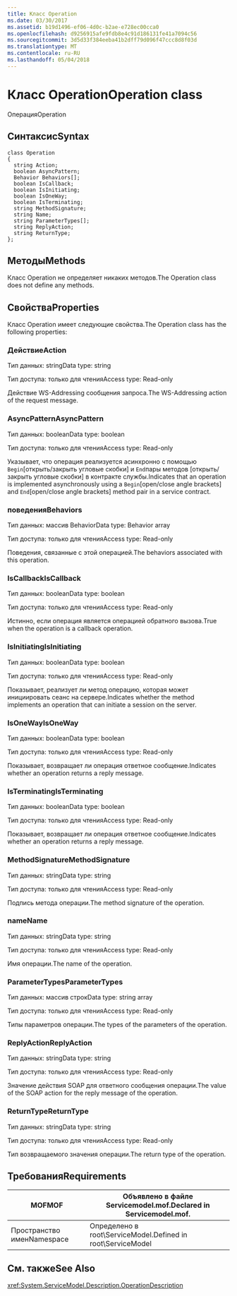 ```yaml
---
title: Класс Operation
ms.date: 03/30/2017
ms.assetid: b19d1496-ef06-4d0c-b2ae-e728ec00cca0
ms.openlocfilehash: d9256915afe9fdb8e4c91d186131fe41a7094c56
ms.sourcegitcommit: 3d5d33f384eeba41b2dff79d096f47ccc8d8f03d
ms.translationtype: MT
ms.contentlocale: ru-RU
ms.lasthandoff: 05/04/2018
---
```

# <a name="operation-class"></a><span data-ttu-id="041e1-102">Класс Operation</span><span class="sxs-lookup"><span data-stu-id="041e1-102">Operation class</span></span>
<span data-ttu-id="041e1-103">Операция</span><span class="sxs-lookup"><span data-stu-id="041e1-103">Operation</span></span>  
  
## <a name="syntax"></a><span data-ttu-id="041e1-104">Синтаксис</span><span class="sxs-lookup"><span data-stu-id="041e1-104">Syntax</span></span>  
  
```  
class Operation  
{  
  string Action;  
  boolean AsyncPattern;  
  Behavior Behaviors[];  
  boolean IsCallback;  
  boolean IsInitiating;  
  boolean IsOneWay;  
  boolean IsTerminating;  
  string MethodSignature;  
  string Name;  
  string ParameterTypes[];  
  string ReplyAction;  
  string ReturnType;  
};  
```  
  
## <a name="methods"></a><span data-ttu-id="041e1-105">Методы</span><span class="sxs-lookup"><span data-stu-id="041e1-105">Methods</span></span>  
 <span data-ttu-id="041e1-106">Класс Operation не определяет никаких методов.</span><span class="sxs-lookup"><span data-stu-id="041e1-106">The Operation class does not define any methods.</span></span>  
  
## <a name="properties"></a><span data-ttu-id="041e1-107">Свойства</span><span class="sxs-lookup"><span data-stu-id="041e1-107">Properties</span></span>  
 <span data-ttu-id="041e1-108">Класс Operation имеет следующие свойства.</span><span class="sxs-lookup"><span data-stu-id="041e1-108">The Operation class has the following properties:</span></span>  
  
### <a name="action"></a><span data-ttu-id="041e1-109">Действие</span><span class="sxs-lookup"><span data-stu-id="041e1-109">Action</span></span>  
 <span data-ttu-id="041e1-110">Тип данных: string</span><span class="sxs-lookup"><span data-stu-id="041e1-110">Data type: string</span></span>  
  
 <span data-ttu-id="041e1-111">Тип доступа: только для чтения</span><span class="sxs-lookup"><span data-stu-id="041e1-111">Access type: Read-only</span></span>  
  
 <span data-ttu-id="041e1-112">Действие WS-Addressing сообщения запроса.</span><span class="sxs-lookup"><span data-stu-id="041e1-112">The WS-Addressing action of the request message.</span></span>  
  
### <a name="asyncpattern"></a><span data-ttu-id="041e1-113">AsyncPattern</span><span class="sxs-lookup"><span data-stu-id="041e1-113">AsyncPattern</span></span>  
 <span data-ttu-id="041e1-114">Тип данных: boolean</span><span class="sxs-lookup"><span data-stu-id="041e1-114">Data type: boolean</span></span>  
  
 <span data-ttu-id="041e1-115">Тип доступа: только для чтения</span><span class="sxs-lookup"><span data-stu-id="041e1-115">Access type: Read-only</span></span>  
  
 <span data-ttu-id="041e1-116">Указывает, что операция реализуется асинхронно с помощью `Begin`[открыть/закрыть угловые скобки] и `End`пары методов [открыть/закрыть угловые скобки] в контракте службы.</span><span class="sxs-lookup"><span data-stu-id="041e1-116">Indicates that an operation is implemented asynchronously using a `Begin`[open/close angle brackets] and `End`[open/close angle brackets] method pair in a service contract.</span></span>  
  
### <a name="behaviors"></a><span data-ttu-id="041e1-117">поведения</span><span class="sxs-lookup"><span data-stu-id="041e1-117">Behaviors</span></span>  
 <span data-ttu-id="041e1-118">Тип данных: массив Behavior</span><span class="sxs-lookup"><span data-stu-id="041e1-118">Data type: Behavior array</span></span>  
  
 <span data-ttu-id="041e1-119">Тип доступа: только для чтения</span><span class="sxs-lookup"><span data-stu-id="041e1-119">Access type: Read-only</span></span>  
  
 <span data-ttu-id="041e1-120">Поведения, связанные с этой операцией.</span><span class="sxs-lookup"><span data-stu-id="041e1-120">The behaviors associated with this operation.</span></span>  
  
### <a name="iscallback"></a><span data-ttu-id="041e1-121">IsCallback</span><span class="sxs-lookup"><span data-stu-id="041e1-121">IsCallback</span></span>  
 <span data-ttu-id="041e1-122">Тип данных: boolean</span><span class="sxs-lookup"><span data-stu-id="041e1-122">Data type: boolean</span></span>  
  
 <span data-ttu-id="041e1-123">Тип доступа: только для чтения</span><span class="sxs-lookup"><span data-stu-id="041e1-123">Access type: Read-only</span></span>  
  
 <span data-ttu-id="041e1-124">Истинно, если операция является операцией обратного вызова.</span><span class="sxs-lookup"><span data-stu-id="041e1-124">True when the operation is a callback operation.</span></span>  
  
### <a name="isinitiating"></a><span data-ttu-id="041e1-125">IsInitiating</span><span class="sxs-lookup"><span data-stu-id="041e1-125">IsInitiating</span></span>  
 <span data-ttu-id="041e1-126">Тип данных: boolean</span><span class="sxs-lookup"><span data-stu-id="041e1-126">Data type: boolean</span></span>  
  
 <span data-ttu-id="041e1-127">Тип доступа: только для чтения</span><span class="sxs-lookup"><span data-stu-id="041e1-127">Access type: Read-only</span></span>  
  
 <span data-ttu-id="041e1-128">Показывает, реализует ли метод операцию, которая может инициировать сеанс на сервере.</span><span class="sxs-lookup"><span data-stu-id="041e1-128">Indicates whether the method implements an operation that can initiate a session on the server.</span></span>  
  
### <a name="isoneway"></a><span data-ttu-id="041e1-129">IsOneWay</span><span class="sxs-lookup"><span data-stu-id="041e1-129">IsOneWay</span></span>  
 <span data-ttu-id="041e1-130">Тип данных: boolean</span><span class="sxs-lookup"><span data-stu-id="041e1-130">Data type: boolean</span></span>  
  
 <span data-ttu-id="041e1-131">Тип доступа: только для чтения</span><span class="sxs-lookup"><span data-stu-id="041e1-131">Access type: Read-only</span></span>  
  
 <span data-ttu-id="041e1-132">Показывает, возвращает ли операция ответное сообщение.</span><span class="sxs-lookup"><span data-stu-id="041e1-132">Indicates whether an operation returns a reply message.</span></span>  
  
### <a name="isterminating"></a><span data-ttu-id="041e1-133">IsTerminating</span><span class="sxs-lookup"><span data-stu-id="041e1-133">IsTerminating</span></span>  
 <span data-ttu-id="041e1-134">Тип данных: boolean</span><span class="sxs-lookup"><span data-stu-id="041e1-134">Data type: boolean</span></span>  
  
 <span data-ttu-id="041e1-135">Тип доступа: только для чтения</span><span class="sxs-lookup"><span data-stu-id="041e1-135">Access type: Read-only</span></span>  
  
 <span data-ttu-id="041e1-136">Показывает, возвращает ли операция ответное сообщение.</span><span class="sxs-lookup"><span data-stu-id="041e1-136">Indicates whether an operation returns a reply message.</span></span>  
  
### <a name="methodsignature"></a><span data-ttu-id="041e1-137">MethodSignature</span><span class="sxs-lookup"><span data-stu-id="041e1-137">MethodSignature</span></span>  
 <span data-ttu-id="041e1-138">Тип данных: string</span><span class="sxs-lookup"><span data-stu-id="041e1-138">Data type: string</span></span>  
  
 <span data-ttu-id="041e1-139">Тип доступа: только для чтения</span><span class="sxs-lookup"><span data-stu-id="041e1-139">Access type: Read-only</span></span>  
  
 <span data-ttu-id="041e1-140">Подпись метода операции.</span><span class="sxs-lookup"><span data-stu-id="041e1-140">The method signature of the operation.</span></span>  
  
### <a name="name"></a><span data-ttu-id="041e1-141">name</span><span class="sxs-lookup"><span data-stu-id="041e1-141">Name</span></span>  
 <span data-ttu-id="041e1-142">Тип данных: string</span><span class="sxs-lookup"><span data-stu-id="041e1-142">Data type: string</span></span>  
  
 <span data-ttu-id="041e1-143">Тип доступа: только для чтения</span><span class="sxs-lookup"><span data-stu-id="041e1-143">Access type: Read-only</span></span>  
  
 <span data-ttu-id="041e1-144">Имя операции.</span><span class="sxs-lookup"><span data-stu-id="041e1-144">The name of the operation.</span></span>  
  
### <a name="parametertypes"></a><span data-ttu-id="041e1-145">ParameterTypes</span><span class="sxs-lookup"><span data-stu-id="041e1-145">ParameterTypes</span></span>  
 <span data-ttu-id="041e1-146">Тип данных: массив строк</span><span class="sxs-lookup"><span data-stu-id="041e1-146">Data type: string array</span></span>  
  
 <span data-ttu-id="041e1-147">Тип доступа: только для чтения</span><span class="sxs-lookup"><span data-stu-id="041e1-147">Access type: Read-only</span></span>  
  
 <span data-ttu-id="041e1-148">Типы параметров операции.</span><span class="sxs-lookup"><span data-stu-id="041e1-148">The types of the parameters of the operation.</span></span>  
  
### <a name="replyaction"></a><span data-ttu-id="041e1-149">ReplyAction</span><span class="sxs-lookup"><span data-stu-id="041e1-149">ReplyAction</span></span>  
 <span data-ttu-id="041e1-150">Тип данных: string</span><span class="sxs-lookup"><span data-stu-id="041e1-150">Data type: string</span></span>  
  
 <span data-ttu-id="041e1-151">Тип доступа: только для чтения</span><span class="sxs-lookup"><span data-stu-id="041e1-151">Access type: Read-only</span></span>  
  
 <span data-ttu-id="041e1-152">Значение действия SOAP для ответного сообщения операции.</span><span class="sxs-lookup"><span data-stu-id="041e1-152">The value of the SOAP action for the reply message of the operation.</span></span>  
  
### <a name="returntype"></a><span data-ttu-id="041e1-153">ReturnType</span><span class="sxs-lookup"><span data-stu-id="041e1-153">ReturnType</span></span>  
 <span data-ttu-id="041e1-154">Тип данных: string</span><span class="sxs-lookup"><span data-stu-id="041e1-154">Data type: string</span></span>  
  
 <span data-ttu-id="041e1-155">Тип доступа: только для чтения</span><span class="sxs-lookup"><span data-stu-id="041e1-155">Access type: Read-only</span></span>  
  
 <span data-ttu-id="041e1-156">Тип возвращаемого значения операции.</span><span class="sxs-lookup"><span data-stu-id="041e1-156">The return type of the operation.</span></span>  
  
## <a name="requirements"></a><span data-ttu-id="041e1-157">Требования</span><span class="sxs-lookup"><span data-stu-id="041e1-157">Requirements</span></span>  
  
|<span data-ttu-id="041e1-158">MOF</span><span class="sxs-lookup"><span data-stu-id="041e1-158">MOF</span></span>|<span data-ttu-id="041e1-159">Объявлено в файле Servicemodel.mof.</span><span class="sxs-lookup"><span data-stu-id="041e1-159">Declared in Servicemodel.mof.</span></span>|  
|---------|-----------------------------------|  
|<span data-ttu-id="041e1-160">Пространство имен</span><span class="sxs-lookup"><span data-stu-id="041e1-160">Namespace</span></span>|<span data-ttu-id="041e1-161">Определено в root\ServiceModel.</span><span class="sxs-lookup"><span data-stu-id="041e1-161">Defined in root\ServiceModel</span></span>|  
  
## <a name="see-also"></a><span data-ttu-id="041e1-162">См. также</span><span class="sxs-lookup"><span data-stu-id="041e1-162">See Also</span></span>  
 <xref:System.ServiceModel.Description.OperationDescription>
